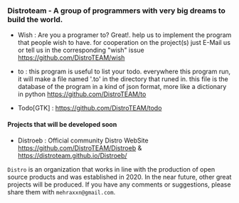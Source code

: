 ### Distroteam - A group of programmers with very big dreams to build the world.

- Wish : Are you a programer to? Great!. help us to implement the program that people wish to have. for cooperation on the project(s) just E-Mail us or tell us in the corresponding "wish" issue https://github.com/DistroTEAM/wish

- to : this program is useful to list your todo. everywhere this program run, it will make a file named '.to' in the directory that runed in. this file is the database of the program in a kind of json format, more like a dictionary in python https://github.com/DistroTEAM/to

- Todo[GTK] :  https://github.com/DistroTEAM/todo


#### Projects that will be developed soon

-  Distroeb : Official community Distro WebSite  https://github.com/DistroTEAM/Distroeb & https://distroteam.github.io/Distroeb/

``Distro‍‍`` is an organization that works in line with the production of open source products and was established in 2020. In the near future, other great projects will be produced. If you have any comments or suggestions, please share them with ``mehraxxn@gmail.com``.
